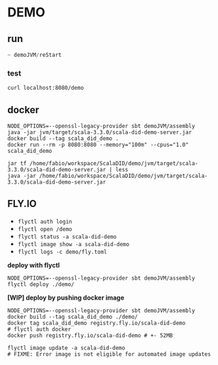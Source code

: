 # DEMO

## run

```sbt
~ demoJVM/reStart
```

### test

```shell
curl localhost:8080/demo
```

## docker
```shell
NODE_OPTIONS=--openssl-legacy-provider sbt demoJVM/assembly
java -jar jvm/target/scala-3.3.0/scala-did-demo-server.jar
docker build --tag scala_did_demo .
docker run --rm -p 8080:8080 --memory="100m" --cpus="1.0" scala_did_demo
```

```
jar tf /home/fabio/workspace/ScalaDID/demo/jvm/target/scala-3.3.0/scala-did-demo-server.jar | less
java -jar /home/fabio/workspace/ScalaDID/demo/jvm/target/scala-3.3.0/scala-did-demo-server.jar
```

## FLY.IO

- `flyctl auth login`
- `flyctl open /demo`
- `flyctl status -a scala-did-demo`
- `flyctl image show -a scala-did-demo`
- `flyctl logs -c demo/fly.toml`

**deploy with flyctl**

```shell
NODE_OPTIONS=--openssl-legacy-provider sbt demoJVM/assembly
flyctl deploy ./demo/
```

**[WIP] deploy by pushing docker image**

```shell
NODE_OPTIONS=--openssl-legacy-provider sbt demoJVM/assembly
docker build --tag scala_did_demo ./demo/
docker tag scala_did_demo registry.fly.io/scala-did-demo
# flyctl auth docker
docker push registry.fly.io/scala-did-demo # +- 52MB

flyctl image update -a scala-did-demo
# FIXME: Error image is not eligible for automated image updates
```